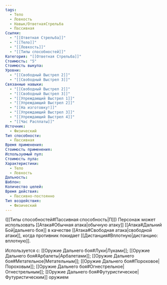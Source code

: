 ```yaml
---
tags:
  - Тело
  - Ловкость
  - Навык/ОтветнаяСтрельба
  - Пассивная
Ссылки:
  - "[[Ответная Стрельба]]"
  - "[[Тело]]"
  - "[[Ловкость]]"
  - "[[Типы способностей]]"
Категория: "[[Ответная Стрельба]]"
Стоимость: "5"
Стоимость выкупа: 
Уровни:
  - "[[Свободный Выстрел 2]]"
  - "[[Свободный Выстрел 3]]"
Связанные навыки:
  - "[[Свободный Выстрел 2]]"
  - "[[Свободный Выстрел 3]]"
  - "[[Упреждающий Выстрел 1]]"
  - "[[Упреждающий Выстрел 2]]"
  - "[[На изготовку!]]"
  - "[[Упреждающий Выстрел 3]]"
  - "[[Упреждающий Выстрел 4]]"
  - "[[Час Расплаты]]"
Источник:
  - Физический
Тип способности:
  - Пассивная
Время применения: 
Стоимость применения: 
Используемый пул: 
Стоимость пула: 
Характеристики:
  - Тело
  - Ловкость
Дальность: 
Шаблон: 
Количество целей: 
Время действия:
  - Пассивно-постоянно
Тип воздействия:
  - Физический
---
```

([[Типы способностей#Пассивная способность|П]]) Персонаж может использовать [[Атака#Обычная атака|обычную атаку]] [[Атака#Дальний Бой|дальнего боя]] в качестве [[Атака#Свободная атака|свободной атаки]], когда противник покидает [[Дистанция#Вплотную|дистанцию: вплотную]].

Используется с: [[Оружие Дальнего боя#Луки|Луками]]; [[Оружие Дальнего боя#Арбалеты|Арбалетами]]; [[Оружие Дальнего боя#Метательное|Метательным]]; [[Оружие Дальнего боя#Пороховое|Пороховым]]; [[Оружие Дальнего боя#Огнестрельное|Огнестрельным]]; [[Оружие Дальнего боя#Футуристическое|Футуристическим]] оружием